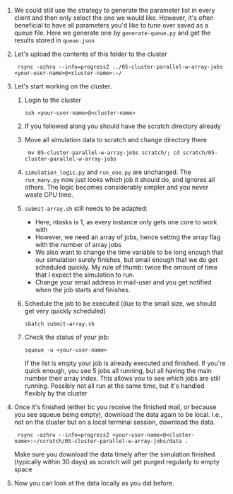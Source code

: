 1. We could still use the strategy to generate the parameter list in every client and then only select the one we would like. However, it's often beneficial to have all parameters you'd like to tune over saved as a queue file. Here we generate one by `generate-queue.py` and get the results stored in `queue.json`
2. Let's upload the contents of this folder to the cluster

        rsync -azhru --info=progress2 ../05-cluster-parallel-w-array-jobs <your-user-name>@<cluster-name>:~/

2. Let's start working on the cluster.
    1. Login to the cluster

           ssh <your-user-name>@<cluster-name>

    2. If you followed along you should have the scratch directory already
    3. Move all simulation data to scratch and change directory there

            mv 05-cluster-parallel-w-array-jobs scratch/; cd scratch/05-cluster-parallel-w-array-jobs

    4. `simulation_logic.py` and `run_one.py` are unchanged. The `run_many.py` now just looks which job it should do, and ignores all others. The logic becomes considerably simpler and you never waste CPU time.
    5. `submit-array.sh` still needs to be adapted:
        - Here, ntasks is 1, as every instance only gets one core to work with
        - However, we need an array of jobs, hence setting the array flag with the number of array jobs
        - We also want to change the time variable to be long enough that our simulation surely finishes, but small enough that we do get scheduled quickly. My rule of thumb: twice the amount of time that I expect the simulation to run.
        - Change your email address in mail-user and you get notified when the job starts and finishes.
    5. Schedule the job to be executed (due to the small size, we should get very quickly scheduled)

           sbatch submit-array.sh

    6. Check the status of your job:

           squeue -u <your-user-name>

       If the list is empty your job is already executed and finished. If you're quick enough, you see 5 jobs all running, but all having the main number <underscore> their array index. This allows you to see which jobs are still running. Possibly not all run at the same time, but it's handled flexibly by the cluster
3. Once it's finished (either bc you receive the finished mail, or because you see squeue being empty), download the data again to be local. I.e., not on the cluster but on a local terminal session, download the data.
        
        rsync -azhru --info=progress2 <your-user-name>@<cluster-name>:~/scratch/05-cluster-parallel-w-array-jobs/data .

    Make sure you download the data timely after the simulation finished (typically within 30 days) as scratch will get purged regularly to empty space
4. Now you can look at the data locally as you did before.
